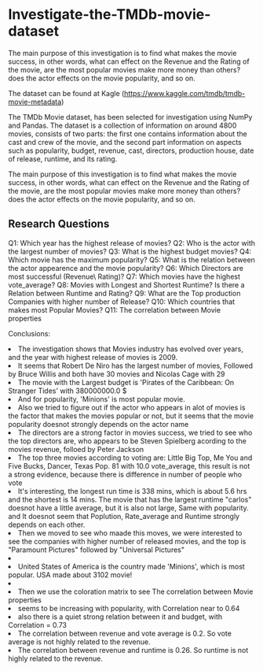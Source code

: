 # Investigate-the-TMDb-movie-dataset
The main purpose of this investigation is to find what makes the movie success, in other words, what can effect on the Revenue and the Rating of the movie, are the most popular movies make more money than others? does the actor effects on the movie popularity, and so on.

The dataset can be found at Kagle (https://www.kaggle.com/tmdb/tmdb-movie-metadata)

The TMDb Movie dataset, has been selected for investigation using NumPy and Pandas. 
The dataset is a collection of information on around 4800 movies, consists of two parts:
the first one contains information about the cast and crew of the movie, and the second part information on aspects such as popularity, budget, revenue, cast, directors, production house, date of release, runtime, and its rating.

The main purpose of this investigation is to find what makes the movie success, in other words, what can effect on the Revenue and the Rating of the movie, are the most popular movies make more money than others? does the actor effects on the movie popularity, and so on.

## Research  Questions
Q1: Which year has the highest release of movies?
Q2: Who is the actor with the largest number of movies?
Q3: What is the highest budget movies?
Q4: Which movie has the maximum popularity?
Q5: What is the relation between the actor appearence and the movie popularity?
Q6: Which Directors are most successful (Revenue\ Rating)?
Q7: Which movies have the highest vote_average? 
Q8: Movies with Longest and Shortest Runtime? Is there a Relation between Runtime and Rating?
Q9: What are the Top production Companies with higher number of Release?
Q10: Which countries that makes most Popular Movies?
Q11: The correlation between Movie properties

Conclusions:
<li> The investigation shows that Movies industry has evolved over years, and the year with highest release of movies is 2009. </li>
<li>It seems that Robert De Niro has the largest number of movies, Followed by Bruce Willis and both have 30 movies and Nicolas Cage with 29</li>
<li>The movie with the Largest budget is 'Pirates of the Caribbean: On Stranger Tides' with 380000000.0	$</li>
<li>And for popularity, 'Minions' is most popular movie.</li>
<li>Also we tried to figure out if the actor who appears in alot of movies is the factor that makes the movies popular or not, but it seems that the movie popularity doesnot strongly depends on the actor name</li>
<li>The directors are a strong factor in movies success, we tried to see who the top directors are, who appears to be Steven Spielberg acording  to the movies revenue, folloed by Peter Jackson</li>
<li>The top three movies according to voting are: Little Big Top, Me You and Five Bucks, Dancer, Texas Pop. 81 with 10.0 vote_average, this result is not a strong evidence, because there is difference in number of people who vote 
</li>
<li>It's interesting, the longest run time is 338 mins, which is about 5.6 hrs and the shortest is 14 mins.
The movie that has the largest runtime "carlos" doesnot have a little average, but it is also not large,
Same with popularity. 
and It doesnot seem that Poplution, Rate_average and Runtime strongly depends on each other.</li>
<li>Then we moved to see who maade this moves, we were interested to see the companies with higher number of released movies, and the top is "Paramount Pictures" followed by "Universal Pictures"<li>
<li>United States of America is the country made 'Minions', which is most popular. 
USA made about 3102 movie!<li>
<li>Then we use the coloration matrix to see The correlation between Movie properties</li>
<li>seems to be increasing with popularity, with Correlation near to 0.64</li>
<li>also there is a quiet strong relation between it and budget, with Correlation = 0.73</li>
<li>The correlation between revenue and vote average is 0.2. So vote average is not highly related to the revenue.</li>
<li>The correlation between revenue and runtime is 0.26. So runtime is not highly related to the revenue.</li>
